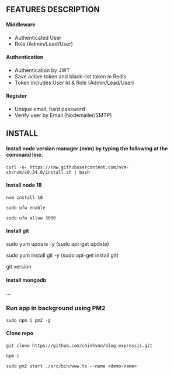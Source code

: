 ## FEATURES DESCRIPTION

#### Middleware

- Authenticated User
- Role (Admin/Lead/User)

#### Authentication

- Authentication by JWT
- Save active token and black-list token in Redis
- Token includes User Id & Role (Admin/Lead/User)

#### Register

- Unique email, hard password
- Verify user by Email (Nodemailer/SMTP)

## INSTALL

#### Install node version manager (nvm) by typing the following at the command line.

`curl -o- https://raw.githubusercontent.com/nvm-sh/nvm/v0.34.0/install.sh | bash`

#### Install node 18

`nvm install 18`

`sudo ufw enable`

`sudo ufw allow 3000`

#### Install git

sudo yum update -y (sudo apt-get update)

sudo yum install git -y (sudo apt-get install git)

git version

#### Install mongodb

...

### Run app in background using PM2

`sudo npm i pm2 -g`

#### Clone repo

`git clone https://github.com/chinhvnn/blog-expressjs.git`

`npm i`

`sudo pm2 start ./src/bin/www.ts --name <demo-name>`
